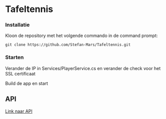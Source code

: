 # Tafeltennis

### Installatie

Kloon de repository met het volgende commando in de command prompt:

    git clone https://github.com/Stefan-Mars/Tafeltennis.git
### Starten

Verander de IP in Services/PlayerService.cs en verander de check voor het SSL certificaat

Build de app en start
## API

[Link naar API](https://github.com/Stefan-Mars/TafeltennisAPI)

